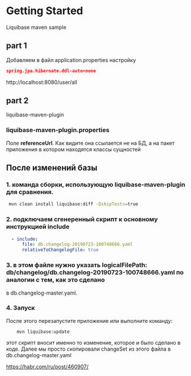 # Getting Started
Liquibase maven sample

## part 1 

Добавляем в файл application.properties настройку
```json
spring.jpa.hibernate.ddl-auto=none
```

 http://localhost:8080/user/all
 
 ## part 2
  liquibase-maven-plugin
  
 ### liquibase-maven-plugin.properties
 Поле **referenceUrl**. Как видите она ссылается не на БД, а на пакет приложения в котором находятся классы сущностей
  
## После изменений базы 
### 1. команда сборки, использующую liquibase-maven-plugin для сравнения.
 ```bash 
  mvn clean install liquibase:diff -DskipTests=true
```

### 2. подключаем сгенеренный скрипт к основному инструкцией include 
```yaml
  - include:
      file: db.changelog-20190723-100748666.yaml
      relativeToChangelogFile: true
```

### 3.  в этом файле нужно указать  logicalFilePath: db/changelog/db.changelog-20190723-100748666.yaml по аналогии с тем, как это сделано 
в db.changelog-master.yaml.

### 4. Запуск
После этого перезапустите приложение или выполните команду:
```
    mvn liquibase:update
```


 этот скрипт вносит именно то изменение, которое и было сделано в коде.
Далее мы просто скопировали changeSet из этого файла в db.changelog-master.yaml

https://habr.com/ru/post/460907/